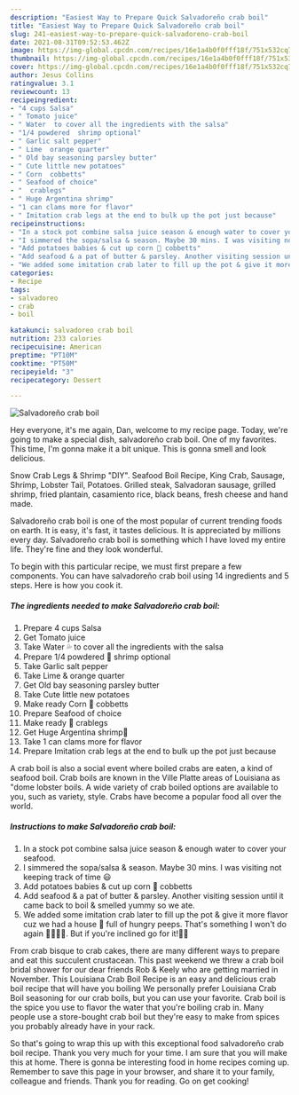 ```yaml
---
description: "Easiest Way to Prepare Quick Salvadoreño crab boil"
title: "Easiest Way to Prepare Quick Salvadoreño crab boil"
slug: 241-easiest-way-to-prepare-quick-salvadoreno-crab-boil
date: 2021-08-31T09:52:53.462Z
image: https://img-global.cpcdn.com/recipes/16e1a4b0f0fff18f/751x532cq70/salvadoreno-crab-boil-recipe-main-photo.jpg
thumbnail: https://img-global.cpcdn.com/recipes/16e1a4b0f0fff18f/751x532cq70/salvadoreno-crab-boil-recipe-main-photo.jpg
cover: https://img-global.cpcdn.com/recipes/16e1a4b0f0fff18f/751x532cq70/salvadoreno-crab-boil-recipe-main-photo.jpg
author: Jesus Collins
ratingvalue: 3.1
reviewcount: 13
recipeingredient:
- "4 cups Salsa"
- " Tomato juice"
- " Water  to cover all the ingredients with the salsa"
- "1/4 powdered  shrimp optional"
- " Garlic salt pepper"
- " Lime  orange quarter"
- " Old bay seasoning parsley butter"
- " Cute little new potatoes"
- " Corn  cobbetts"
- " Seafood of choice"
- "  crablegs"
- " Huge Argentina shrimp"
- "1 can clams more for flavor"
- " Imitation crab legs at the end to bulk up the pot just because"
recipeinstructions:
- "In a stock pot combine salsa juice season & enough water to cover your seafood."
- "I simmered the sopa/salsa & season. Maybe 30 mins. I was visiting not keeping track of time 😃"
- "Add potatoes babies & cut up corn 🌽 cobbetts"
- "Add seafood & a pat of butter & parsley. Another visiting session until it came back to boil & smelled yummy so we ate."
- "We added some imitation crab later to fill up the pot & give it more flavor cuz we had a house 🏡 full of hungry peeps. That&#39;s something I won&#39;t do again 🤣🤣🤣👀. But if you&#39;re inclined go for it!🤪🍲"
categories:
- Recipe
tags:
- salvadoreo
- crab
- boil

katakunci: salvadoreo crab boil 
nutrition: 233 calories
recipecuisine: American
preptime: "PT10M"
cooktime: "PT50M"
recipeyield: "3"
recipecategory: Dessert

---
```



![Salvadoreño crab boil](https://img-global.cpcdn.com/recipes/16e1a4b0f0fff18f/751x532cq70/salvadoreno-crab-boil-recipe-main-photo.jpg)

Hey everyone, it's me again, Dan, welcome to my recipe page. Today, we're going to make a special dish, salvadoreño crab boil. One of my favorites. This time, I'm gonna make it a bit unique. This is gonna smell and look delicious.

Snow Crab Legs & Shrimp &#34;DIY&#34;. Seafood Boil Recipe, King Crab, Sausage, Shrimp, Lobster Tail, Potatoes. Grilled steak, Salvadoran sausage, grilled shrimp, fried plantain, casamiento rice, black beans, fresh cheese and hand made.

Salvadoreño crab boil is one of the most popular of current trending foods on earth. It is easy, it's fast, it tastes delicious. It is appreciated by millions every day. Salvadoreño crab boil is something which I have loved my entire life. They're fine and they look wonderful.


To begin with this particular recipe, we must first prepare a few components. You can have salvadoreño crab boil using 14 ingredients and 5 steps. Here is how you cook it.

<!--inarticleads1-->

##### The ingredients needed to make Salvadoreño crab boil:

1. Prepare 4 cups Salsa
1. Get  Tomato juice
1. Take  Water 💦 to cover all the ingredients with the salsa
1. Prepare 1/4 powdered 🦐 shrimp optional
1. Take  Garlic salt pepper
1. Take  Lime & orange quarter
1. Get  Old bay seasoning parsley butter
1. Take  Cute little new potatoes
1. Make ready  Corn 🌽 cobbetts
1. Prepare  Seafood of choice
1. Make ready  🦀 crablegs
1. Get  Huge Argentina shrimp🦐
1. Take 1 can clams more for flavor
1. Prepare  Imitation crab legs at the end to bulk up the pot just because


A crab boil is also a social event where boiled crabs are eaten, a kind of seafood boil. Crab boils are known in the Ville Platte areas of Louisiana as &#34;dome lobster boils. A wide variety of crab boiled options are available to you, such as variety, style. Crabs have become a popular food all over the world. 

<!--inarticleads2-->

##### Instructions to make Salvadoreño crab boil:

1. In a stock pot combine salsa juice season & enough water to cover your seafood.
1. I simmered the sopa/salsa & season. Maybe 30 mins. I was visiting not keeping track of time 😃
1. Add potatoes babies & cut up corn 🌽 cobbetts
1. Add seafood & a pat of butter & parsley. Another visiting session until it came back to boil & smelled yummy so we ate.
1. We added some imitation crab later to fill up the pot & give it more flavor cuz we had a house 🏡 full of hungry peeps. That&#39;s something I won&#39;t do again 🤣🤣🤣👀. But if you&#39;re inclined go for it!🤪🍲


From crab bisque to crab cakes, there are many different ways to prepare and eat this succulent crustacean. This past weekend we threw a crab boil bridal shower for our dear friends Rob & Keely who are getting married in November. This Louisiana Crab Boil Recipe is an easy and delicious crab boil recipe that will have you boiling We personally prefer Louisiana Crab Boil seasoning for our crab boils, but you can use your favorite. Crab boil is the spice you use to flavor the water that you&#39;re boiling crab in. Many people use a store-bought crab boil but they&#39;re easy to make from spices you probably already have in your rack. 

So that's going to wrap this up with this exceptional food salvadoreño crab boil recipe. Thank you very much for your time. I am sure that you will make this at home. There is gonna be interesting food in home recipes coming up. Remember to save this page in your browser, and share it to your family, colleague and friends. Thank you for reading. Go on get cooking!

